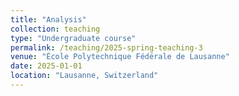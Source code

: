 ```yaml
---
title: "Analysis"
collection: teaching
type: "Undergraduate course"
permalink: /teaching/2025-spring-teaching-3
venue: "École Polytechnique Fédérale de Lausanne"
date: 2025-01-01
location: "Lausanne, Switzerland"
---
```

